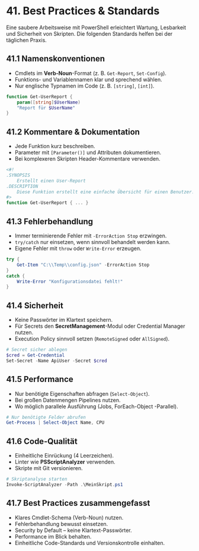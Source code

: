 # 41. Best Practices & Standards

Eine saubere Arbeitsweise mit PowerShell erleichtert Wartung, Lesbarkeit und Sicherheit von Skripten. Die folgenden Standards helfen bei der täglichen Praxis.

## 41.1 Namenskonventionen

* Cmdlets im **Verb-Noun**-Format (z. B. `Get-Report`, `Set-Config`).
* Funktions- und Variablennamen klar und sprechend wählen.
* Nur englische Typnamen im Code (z. B. `[string]`, `[int]`).

```powershell
function Get-UserReport {
    param([string]$UserName)
    "Report für $UserName"
}
```

## 41.2 Kommentare & Dokumentation

* Jede Funktion kurz beschreiben.
* Parameter mit `[Parameter()]` und Attributen dokumentieren.
* Bei komplexeren Skripten Header-Kommentare verwenden.

```powershell
<#!
.SYNOPSIS
    Erstellt einen User-Report
.DESCRIPTION
    Diese Funktion erstellt eine einfache Übersicht für einen Benutzer.
#>
function Get-UserReport { ... }
```

## 41.3 Fehlerbehandlung

* Immer terminierende Fehler mit `-ErrorAction Stop` erzwingen.
* `try/catch` nur einsetzen, wenn sinnvoll behandelt werden kann.
* Eigene Fehler mit `throw` oder `Write-Error` erzeugen.

```powershell
try {
    Get-Item "C:\\Temp\\config.json" -ErrorAction Stop
}
catch {
    Write-Error "Konfigurationsdatei fehlt!"
}
```

## 41.4 Sicherheit

* Keine Passwörter im Klartext speichern.
* Für Secrets den **SecretManagement**-Modul oder Credential Manager nutzen.
* Execution Policy sinnvoll setzen (`RemoteSigned` oder `AllSigned`).

```powershell
# Secret sicher ablegen
$cred = Get-Credential
Set-Secret -Name ApiUser -Secret $cred
```

## 41.5 Performance

* Nur benötigte Eigenschaften abfragen (`Select-Object`).
* Bei großen Datenmengen Pipelines nutzen.
* Wo möglich parallele Ausführung (Jobs, ForEach-Object -Parallel).

```powershell
# Nur benötigte Felder abrufen
Get-Process | Select-Object Name, CPU
```

## 41.6 Code-Qualität

* Einheitliche Einrückung (4 Leerzeichen).
* Linter wie **PSScriptAnalyzer** verwenden.
* Skripte mit Git versionieren.

```powershell
# Skriptanalyse starten
Invoke-ScriptAnalyzer -Path .\MeinSkript.ps1
```

## 41.7 Best Practices zusammengefasst

* Klares Cmdlet-Schema (Verb-Noun) nutzen.
* Fehlerbehandlung bewusst einsetzen.
* Security by Default – keine Klartext-Passwörter.
* Performance im Blick behalten.
* Einheitliche Code-Standards und Versionskontrolle einhalten.
